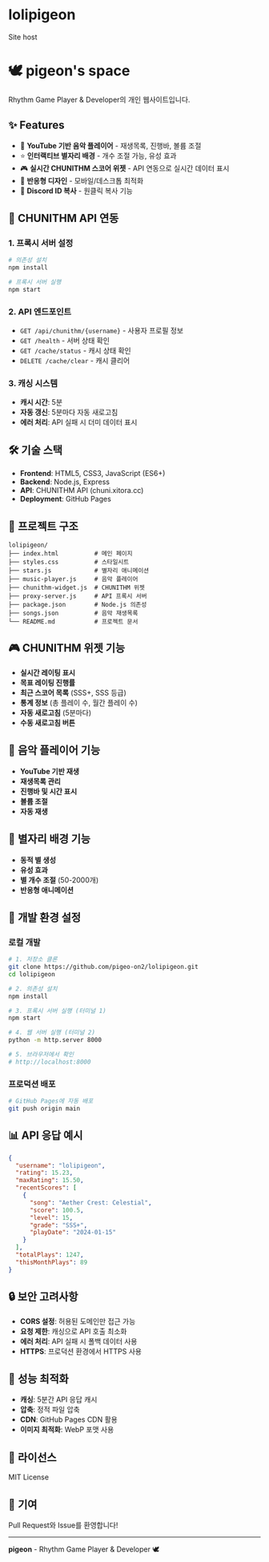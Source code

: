 # lolipigeon
Site host

# 🕊️ pigeon's space

Rhythm Game Player & Developer의 개인 웹사이트입니다.

## ✨ Features

- 🎵 **YouTube 기반 음악 플레이어** - 재생목록, 진행바, 볼륨 조절
- ⭐ **인터랙티브 별자리 배경** - 개수 조절 가능, 유성 효과
- 🎮 **실시간 CHUNITHM 스코어 위젯** - API 연동으로 실시간 데이터 표시
- 📱 **반응형 디자인** - 모바일/데스크톱 최적화
- 💬 **Discord ID 복사** - 원클릭 복사 기능

## 🚀 CHUNITHM API 연동

### 1. 프록시 서버 설정

```bash
# 의존성 설치
npm install

# 프록시 서버 실행
npm start
```

### 2. API 엔드포인트

- `GET /api/chunithm/{username}` - 사용자 프로필 정보
- `GET /health` - 서버 상태 확인
- `GET /cache/status` - 캐시 상태 확인
- `DELETE /cache/clear` - 캐시 클리어

### 3. 캐싱 시스템

- **캐시 시간**: 5분
- **자동 갱신**: 5분마다 자동 새로고침
- **에러 처리**: API 실패 시 더미 데이터 표시

## 🛠️ 기술 스택

- **Frontend**: HTML5, CSS3, JavaScript (ES6+)
- **Backend**: Node.js, Express
- **API**: CHUNITHM API (chuni.xitora.cc)
- **Deployment**: GitHub Pages

## 📁 프로젝트 구조

```
lolipigeon/
├── index.html          # 메인 페이지
├── styles.css          # 스타일시트
├── stars.js            # 별자리 애니메이션
├── music-player.js     # 음악 플레이어
├── chunithm-widget.js  # CHUNITHM 위젯
├── proxy-server.js     # API 프록시 서버
├── package.json        # Node.js 의존성
├── songs.json          # 음악 재생목록
└── README.md           # 프로젝트 문서
```

## 🎮 CHUNITHM 위젯 기능

- **실시간 레이팅 표시**
- **목표 레이팅 진행률**
- **최근 스코어 목록** (SSS+, SSS 등급)
- **통계 정보** (총 플레이 수, 월간 플레이 수)
- **자동 새로고침** (5분마다)
- **수동 새로고침 버튼**

## 🎵 음악 플레이어 기능

- **YouTube 기반 재생**
- **재생목록 관리**
- **진행바 및 시간 표시**
- **볼륨 조절**
- **자동 재생**

## 🌟 별자리 배경 기능

- **동적 별 생성**
- **유성 효과**
- **별 개수 조절** (50-2000개)
- **반응형 애니메이션**

## 🔧 개발 환경 설정

### 로컬 개발

```bash
# 1. 저장소 클론
git clone https://github.com/pigeo-on2/lolipigeon.git
cd lolipigeon

# 2. 의존성 설치
npm install

# 3. 프록시 서버 실행 (터미널 1)
npm start

# 4. 웹 서버 실행 (터미널 2)
python -m http.server 8000

# 5. 브라우저에서 확인
# http://localhost:8000
```

### 프로덕션 배포

```bash
# GitHub Pages에 자동 배포
git push origin main
```

## 📊 API 응답 예시

```json
{
  "username": "lolipigeon",
  "rating": 15.23,
  "maxRating": 15.50,
  "recentScores": [
    {
      "song": "Aether Crest: Celestial",
      "score": 100.5,
      "level": 15,
      "grade": "SSS+",
      "playDate": "2024-01-15"
    }
  ],
  "totalPlays": 1247,
  "thisMonthPlays": 89
}
```

## 🔒 보안 고려사항

- **CORS 설정**: 허용된 도메인만 접근 가능
- **요청 제한**: 캐싱으로 API 호출 최소화
- **에러 처리**: API 실패 시 폴백 데이터 사용
- **HTTPS**: 프로덕션 환경에서 HTTPS 사용

## 🚀 성능 최적화

- **캐싱**: 5분간 API 응답 캐시
- **압축**: 정적 파일 압축
- **CDN**: GitHub Pages CDN 활용
- **이미지 최적화**: WebP 포맷 사용

## 📝 라이선스

MIT License

## 🤝 기여

Pull Request와 Issue를 환영합니다!

---

**pigeon** - Rhythm Game Player & Developer 🕊️
